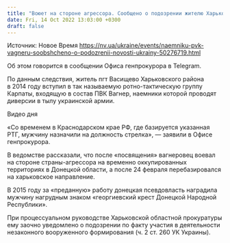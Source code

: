 ```yaml
---
title: "Воюет на стороне агрессора. Сообщено о подозрении жителю Харьковской области, который является наемником ПВК Вагнер — Офис генпрокурора"
date: Fri, 14 Oct 2022 13:03:00 +0300
draft: false
---
```

Источник: Новое Время https://nv.ua/ukraine/events/naemniku-pvk-vagneru-soobshcheno-o-podozrenii-novosti-ukrainy-50276719.html


Об этом говорится в сообщении Офиса генпрокурора в Telegram.

По данным следствия, житель пгт Васищево Харьковского района в 2014 году вступил в так называемую ротно-тактическую группу Карпаты, входящую в состав ПВК Вагнер, наемники которой проводят диверсии в тылу украинской армии.

 Видео дня   

«Со временем в Краснодарском крае РФ, где базируется указанная РТГ, мужчину назначили на должность стрелка», — заявили в Офисе генпрокурора.

В ведомстве рассказали, что после «посвящения» вагнеровец воевал на стороне страны-агрессора на временно оккупированных территориях в Донецкой области, а после 24 февраля перебазировался на харьковское направление.

В 2015 году за «преданную» работу донецкая псевдовласть наградила мужчину нагрудным знаком «георгиевский крест Донецкой Народной Республики».

При процессуальном руководстве Харьковской областной прокуратуры ему заочно уведомлено о подозрении по факту участия в деятельности незаконного вооруженного формирования (ч. 2 ст. 260 УК Украины).
